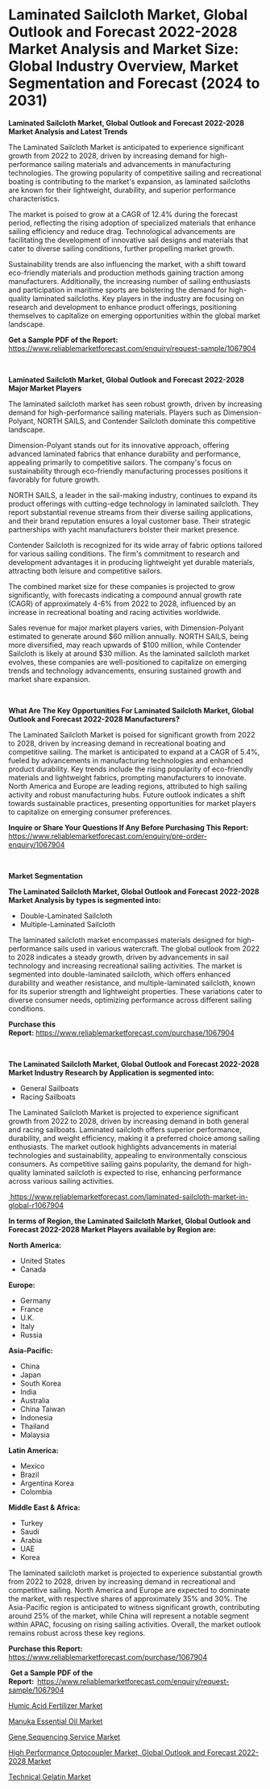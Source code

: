<p><h1>Laminated Sailcloth Market, Global Outlook and Forecast 2022-2028 Market Analysis and Market Size: Global Industry Overview, Market Segmentation and Forecast (2024 to 2031)</h1></p><p><strong>Laminated Sailcloth Market, Global Outlook and Forecast 2022-2028 Market Analysis and Latest Trends</strong></p>
<p><p>The Laminated Sailcloth Market is anticipated to experience significant growth from 2022 to 2028, driven by increasing demand for high-performance sailing materials and advancements in manufacturing technologies. The growing popularity of competitive sailing and recreational boating is contributing to the market's expansion, as laminated sailcloths are known for their lightweight, durability, and superior performance characteristics. </p><p>The market is poised to grow at a CAGR of 12.4% during the forecast period, reflecting the rising adoption of specialized materials that enhance sailing efficiency and reduce drag. Technological advancements are facilitating the development of innovative sail designs and materials that cater to diverse sailing conditions, further propelling market growth. </p><p>Sustainability trends are also influencing the market, with a shift toward eco-friendly materials and production methods gaining traction among manufacturers. Additionally, the increasing number of sailing enthusiasts and participation in maritime sports are bolstering the demand for high-quality laminated sailcloths. Key players in the industry are focusing on research and development to enhance product offerings, positioning themselves to capitalize on emerging opportunities within the global market landscape.</p></p>
<p><strong>Get a Sample PDF of the Report:&nbsp;</strong> <a href="https://www.reliablemarketforecast.com/enquiry/request-sample/1067904">https://www.reliablemarketforecast.com/enquiry/request-sample/1067904</a></p>
<p>&nbsp;</p>
<p><strong>Laminated Sailcloth Market, Global Outlook and Forecast 2022-2028 Major Market Players</strong></p>
<p><p>The laminated sailcloth market has seen robust growth, driven by increasing demand for high-performance sailing materials. Players such as Dimension-Polyant, NORTH SAILS, and Contender Sailcloth dominate this competitive landscape. </p><p>Dimension-Polyant stands out for its innovative approach, offering advanced laminated fabrics that enhance durability and performance, appealing primarily to competitive sailors. The company's focus on sustainability through eco-friendly manufacturing processes positions it favorably for future growth.</p><p>NORTH SAILS, a leader in the sail-making industry, continues to expand its product offerings with cutting-edge technology in laminated sailcloth. They report substantial revenue streams from their diverse sailing applications, and their brand reputation ensures a loyal customer base. Their strategic partnerships with yacht manufacturers bolster their market presence.</p><p>Contender Sailcloth is recognized for its wide array of fabric options tailored for various sailing conditions. The firm's commitment to research and development advantages it in producing lightweight yet durable materials, attracting both leisure and competitive sailors. </p><p>The combined market size for these companies is projected to grow significantly, with forecasts indicating a compound annual growth rate (CAGR) of approximately 4-6% from 2022 to 2028, influenced by an increase in recreational boating and racing activities worldwide.</p><p>Sales revenue for major market players varies, with Dimension-Polyant estimated to generate around $60 million annually. NORTH SAILS, being more diversified, may reach upwards of $100 million, while Contender Sailcloth is likely at around $30 million. As the laminated sailcloth market evolves, these companies are well-positioned to capitalize on emerging trends and technology advancements, ensuring sustained growth and market share expansion.</p></p>
<p>&nbsp;</p>
<p><strong>What Are The Key Opportunities For Laminated Sailcloth Market, Global Outlook and Forecast 2022-2028 Manufacturers?</strong></p>
<p><p>The Laminated Sailcloth Market is poised for significant growth from 2022 to 2028, driven by increasing demand in recreational boating and competitive sailing. The market is anticipated to expand at a CAGR of 5.4%, fueled by advancements in manufacturing technologies and enhanced product durability. Key trends include the rising popularity of eco-friendly materials and lightweight fabrics, prompting manufacturers to innovate. North America and Europe are leading regions, attributed to high sailing activity and robust manufacturing hubs. Future outlook indicates a shift towards sustainable practices, presenting opportunities for market players to capitalize on emerging consumer preferences.</p></p>
<p><strong>Inquire or Share Your Questions If Any Before Purchasing This Report:</strong> <a href="https://www.reliablemarketforecast.com/enquiry/pre-order-enquiry/1067904">https://www.reliablemarketforecast.com/enquiry/pre-order-enquiry/1067904</a></p>
<p>&nbsp;</p>
<p><strong>Market Segmentation</strong></p>
<p><strong>The Laminated Sailcloth Market, Global Outlook and Forecast 2022-2028 Market Analysis by types is segmented into:</strong></p>
<p><ul><li>Double-Laminated Sailcloth</li><li>Multiple-Laminated Sailcloth</li></ul></p>
<p><p>The laminated sailcloth market encompasses materials designed for high-performance sails used in various watercraft. The global outlook from 2022 to 2028 indicates a steady growth, driven by advancements in sail technology and increasing recreational sailing activities. The market is segmented into double-laminated sailcloth, which offers enhanced durability and weather resistance, and multiple-laminated sailcloth, known for its superior strength and lightweight properties. These variations cater to diverse consumer needs, optimizing performance across different sailing conditions.</p></p>
<p><strong>Purchase this Report:&nbsp;</strong><a href="https://www.reliablemarketforecast.com/purchase/1067904">https://www.reliablemarketforecast.com/purchase/1067904</a></p>
<p>&nbsp;</p>
<p><strong>The Laminated Sailcloth Market, Global Outlook and Forecast 2022-2028 Market Industry Research by Application is segmented into:</strong></p>
<p><ul><li>General Sailboats</li><li>Racing Sailboats</li></ul></p>
<p><p>The Laminated Sailcloth Market is projected to experience significant growth from 2022 to 2028, driven by increasing demand in both general and racing sailboats. Laminated sailcloth offers superior performance, durability, and weight efficiency, making it a preferred choice among sailing enthusiasts. The market outlook highlights advancements in material technologies and sustainability, appealing to environmentally conscious consumers. As competitive sailing gains popularity, the demand for high-quality laminated sailcloth is expected to rise, enhancing performance across various sailing activities.</p></p>
<p><a href="https://www.reliablemarketforecast.com/laminated-sailcloth-market-in-global-r1067904">&nbsp;https://www.reliablemarketforecast.com/laminated-sailcloth-market-in-global-r1067904</a></p>
<p><strong>In terms of Region, the Laminated Sailcloth Market, Global Outlook and Forecast 2022-2028 Market Players available by Region are:</strong></p>
<p>
    <p> <strong> North America: </strong>
        <ul>
            <li>United States</li>
            <li>Canada</li>
        </ul>
        </p> 
    <p> <strong> Europe: </strong>
        <ul>
            <li>Germany</li>
            <li>France</li>
            <li>U.K.</li>
            <li>Italy</li>
            <li>Russia</li>
        </ul>
        </p> 
    <p> <strong> Asia-Pacific: </strong>
        <ul>
            <li>China</li>
            <li>Japan</li>
            <li>South Korea</li>
            <li>India</li>
            <li>Australia</li>
            <li>China Taiwan</li>
            <li>Indonesia</li>
            <li>Thailand</li>
            <li>Malaysia</li>
        </ul>
        </p> 
    <p> <strong> Latin America: </strong>
        <ul>
            <li>Mexico</li>
            <li>Brazil</li>
            <li>Argentina Korea</li>
            <li>Colombia</li>
        </ul>
        </p> 
    <p> <strong> Middle East & Africa: </strong>
        <ul>
            <li>Turkey</li>
            <li>Saudi</li>
            <li>Arabia</li>
            <li>UAE</li>
            <li>Korea</li>
        </ul>
    </p>
    </p>
<p><p>The laminated sailcloth market is projected to experience substantial growth from 2022 to 2028, driven by increasing demand in recreational and competitive sailing. North America and Europe are expected to dominate the market, with respective shares of approximately 35% and 30%. The Asia-Pacific region is anticipated to witness significant growth, contributing around 25% of the market, while China will represent a notable segment within APAC, focusing on rising sailing activities. Overall, the market outlook remains robust across these key regions.</p></p>
<p><strong>Purchase this Report: </strong><a href="https://www.reliablemarketforecast.com/purchase/1067904">https://www.reliablemarketforecast.com/purchase/1067904</a></p>
<p>&nbsp;<strong>Get a Sample PDF of the Report:&nbsp;&nbsp;</strong><a href="https://www.reliablemarketforecast.com/enquiry/request-sample/1067904">https://www.reliablemarketforecast.com/enquiry/request-sample/1067904</a></p>
<p><strong></strong></p>
<p><p><a href="https://www.linkedin.com/pulse/humic-acid-fertilizer-market-global-insights-regional-analysis-2hxme?trackingId=JQVUECgLQICUZSc1eLGytQ%3D%3D">Humic Acid Fertilizer Market</a></p><p><a href="https://issuu.com/reportprime-2/docs/manuka-essential-oil-market-size-20_112fa2d3d0b86f">Manuka Essential Oil Market</a></p><p><a href="https://medium.com/@kartik.reportprime/this-report-aims-to-deliver-an-in-depth-analysis-of-the-global-gene-sequencing-service-market-ca239e8b253a">Gene Sequencing Service Market</a></p><p><a href="https://github.com/ChiragRP21/Market-Research-Report-List-6/blob/main/high-performance-optocoupler-market-global-outlook-and-forecast-2022-2028-market.md">High Performance Optocoupler Market, Global Outlook and Forecast 2022-2028 Market</a></p><p><a href="https://issuu.com/reportprime-2/docs/technical-gelatin-market-size-2030._e86e152dd051c0">Technical Gelatin Market</a></p></p>
